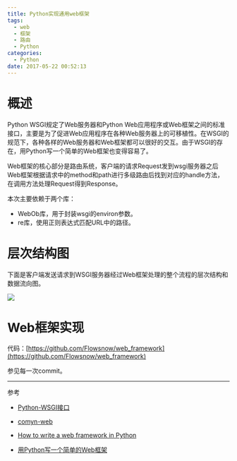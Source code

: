 ```yaml
---
title: Python实现通用web框架
tags:
  - web
  - 框架
  - 路由
  - Python
categories:
  - Python
date: 2017-05-22 00:52:13
---
```



# 概述

Python WSGI规定了Web服务器和Python Web应用程序或Web框架之间的标准接口，主要是为了促进Web应用程序在各种Web服务器上的可移植性。在WSGI的规范下，各种各样的Web服务器和Web框架都可以很好的交互。由于WSGI的存在，用Python写一个简单的Web框架也变得容易了。

Web框架的核心部分是路由系统，客户端的请求Request发到wsgi服务器之后Web框架根据请求中的method和path进行多级路由后找到对应的handle方法，在调用方法处理Request得到Response。

本次主要依赖于两个库：

- WebOb库，用于封装wsgi的environ参数。
- re库，使用正则表达式匹配URL中的路径。

# 层次结构图

下面是客户端发送请求到WSGI服务器经过Web框架处理的整个流程的层次结构和数据流向图。

![](https://flowsnow.oss-cn-shanghai.aliyuncs.com/history/image/Web%E6%A1%86%E6%9E%B6%E5%B1%82%E6%AC%A1%E7%BB%93%E6%9E%84%E5%9B%BE.jpg)

# Web框架实现

代码：[https://github.com/Flowsnow/web_framework](https://github.com/Flowsnow/web_framework)

参见每一次commit。

---

参考

- [Python-WSGI接口](http://flowsnow.net/2017/04/07/Python-WSGI%E6%8E%A5%E5%8F%A3/)


- [comyn-web](https://coding.net/u/comyn/p/web/git)


- [How to write a web framework in Python](http://anandology.com/blog/how-to-write-a-web-framework-in-python/)
- [用Python写一个简单的Web框架](http://www.cnblogs.com/russellluo/p/3338616.html)